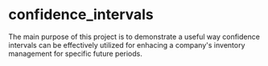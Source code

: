 # confidence_intervals
The main purpose of this project is to demonstrate a useful way confidence intervals can be effectively utilized for enhacing a company's inventory management for specific future periods. 
